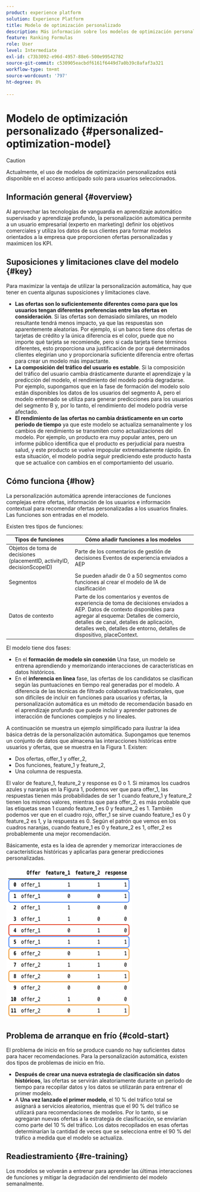 ```yaml
---
product: experience platform
solution: Experience Platform
title: Modelo de optimización personalizado
description: Más información sobre los modelos de optimización personalizados
feature: Ranking Formulas
role: User
level: Intermediate
exl-id: c73b3092-e96d-4957-88e6-500e99542782
source-git-commit: c530905eacbdf6161f6449d7a0b39c8afaf3a321
workflow-type: tm+mt
source-wordcount: '797'
ht-degree: 0%

---
```


# Modelo de optimización personalizado {#personalized-optimization-model}

>[!CAUTION]
>
>Actualmente, el uso de modelos de optimización personalizados está disponible en el acceso anticipado solo para usuarios seleccionados.

## Información general {#overview}

Al aprovechar las tecnologías de vanguardia en aprendizaje automático supervisado y aprendizaje profundo, la personalización automática permite a un usuario empresarial (experto en marketing) definir los objetivos comerciales y utiliza los datos de sus clientes para formar modelos orientados a la empresa que proporcionen ofertas personalizadas y maximicen los KPI.

## Suposiciones y limitaciones clave del modelo {#key}

Para maximizar la ventaja de utilizar la personalización automática, hay que tener en cuenta algunas suposiciones y limitaciones clave.

* **Las ofertas son lo suficientemente diferentes como para que los usuarios tengan diferentes preferencias entre las ofertas en consideración**. Si las ofertas son demasiado similares, un modelo resultante tendrá menos impacto, ya que las respuestas son aparentemente aleatorias.
Por ejemplo, si un banco tiene dos ofertas de tarjetas de crédito y la única diferencia es el color, puede que no importe qué tarjeta se recomiende, pero si cada tarjeta tiene términos diferentes, esto proporciona una justificación de por qué determinados clientes elegirían uno y proporcionaría suficiente diferencia entre ofertas para crear un modelo más impactante.
* **La composición del tráfico del usuario es estable**. Si la composición del tráfico del usuario cambia drásticamente durante el aprendizaje y la predicción del modelo, el rendimiento del modelo podría degradarse. Por ejemplo, supongamos que en la fase de formación del modelo solo están disponibles los datos de los usuarios del segmento A, pero el modelo entrenado se utiliza para generar predicciones para los usuarios del segmento B y, por lo tanto, el rendimiento del modelo podría verse afectado.
* **El rendimiento de las ofertas no cambia drásticamente en un corto periodo de tiempo** ya que este modelo se actualiza semanalmente y los cambios de rendimiento se transmiten como actualizaciones del modelo. Por ejemplo, un producto era muy popular antes, pero un informe público identifica que el producto es perjudicial para nuestra salud, y este producto se vuelve impopular extremadamente rápido. En esta situación, el modelo podría seguir prediciendo este producto hasta que se actualice con cambios en el comportamiento del usuario.

## Cómo funciona {#how}

La personalización automática aprende interacciones de funciones complejas entre ofertas, información de los usuarios e información contextual para recomendar ofertas personalizadas a los usuarios finales. Las funciones son entradas en el modelo.

Existen tres tipos de funciones:

| Tipos de funciones | Cómo añadir funciones a los modelos |
|--------------|----------------------------|
| Objetos de toma de decisiones (placementID, activityID, decisionScopeID) | Parte de los comentarios de gestión de decisiones Eventos de experiencia enviados a AEP |
| Segmentos | Se pueden añadir de 0 a 50 segmentos como funciones al crear el modelo de IA de clasificación |
| Datos de contexto | Parte de los comentarios y eventos de experiencia de toma de decisiones enviados a AEP. Datos de contexto disponibles para agregar al esquema: Detalles de comercio, detalles de canal, detalles de aplicación, detalles web, detalles de entorno, detalles de dispositivo, placeContext. |

El modelo tiene dos fases:

* En el **formación de modelo sin conexión** Una fase, un modelo se entrena aprendiendo y memorizando interacciones de características en datos históricos.
* En el **inferencia en línea** fase, las ofertas de los candidatos se clasifican según las puntuaciones en tiempo real generadas por el modelo. A diferencia de las técnicas de filtrado colaborativas tradicionales, que son difíciles de incluir en funciones para usuarios y ofertas, la personalización automática es un método de recomendación basado en el aprendizaje profundo que puede incluir y aprender patrones de interacción de funciones complejos y no lineales.

A continuación se muestra un ejemplo simplificado para ilustrar la idea básica detrás de la personalización automática. Supongamos que tenemos un conjunto de datos que almacena las interacciones históricas entre usuarios y ofertas, que se muestra en la Figura 1. Existen:
* Dos ofertas, offer_1 y offer_2,
* Dos funciones, feature_1 y feature_2,
* Una columna de respuesta.

El valor de feature_1, feature_2 y response es 0 o 1. Si miramos los cuadros azules y naranjas en la Figura 1, podemos ver que para offer_1, las respuestas tienen más probabilidades de ser 1 cuando feature_1 y feature_2 tienen los mismos valores, mientras que para offer_2, es más probable que las etiquetas sean 1 cuando feature_1 es 0 y feature_2 es 1. También podemos ver que en el cuadro rojo, offer_1 se sirve cuando feature_1 es 0 y feature_2 es 1, y la respuesta es 0. Según el patrón que vemos en los cuadros naranjas, cuando feature_1 es 0 y feature_2 es 1, offer_2 es probablemente una mejor recomendación.

Básicamente, esta es la idea de aprender y memorizar interacciones de características históricas y aplicarlas para generar predicciones personalizadas.

![](../assets/perso-ranking-schema.png)

## Problema de arranque en frío {#cold-start}

El problema de inicio en frío se produce cuando no hay suficientes datos para hacer recomendaciones. Para la personalización automática, existen dos tipos de problemas de inicio en frío.

* **Después de crear una nueva estrategia de clasificación sin datos históricos**, las ofertas se servirán aleatoriamente durante un período de tiempo para recopilar datos y los datos se utilizarán para entrenar el primer modelo.
* A **Una vez lanzado el primer modelo**, el 10 % del tráfico total se asignará a servicios aleatorios, mientras que el 90 % del tráfico se utilizará para recomendaciones de modelos. Por lo tanto, si se agregaran nuevas ofertas a la estrategia de clasificación, se enviarían como parte del 10 % del tráfico. Los datos recopilados en esas ofertas determinarían la cantidad de veces que se selecciona entre el 90 % del tráfico a medida que el modelo se actualiza.

## Readiestramiento {#re-training}

Los modelos se volverán a entrenar para aprender las últimas interacciones de funciones y mitigar la degradación del rendimiento del modelo semanalmente.
